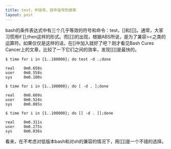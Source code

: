 ```yaml
---
title: test，中括号，双中括号的效率
layout: post
---
```


bash的条件表达式中有三个几乎等效的符号和命令：test，[]和[[]]。通常，大家习惯用if [];then这样的形式。而[[]]的出现，根据ABS所说，是为了兼容><之类的运算符。如果仅仅是这样的话，在[]中加入就好了吧？刚才看见Bash Cures Cancer上的文章，比较了一下它们之间的效率，发现[[]]是最快的。

```
$ time for i in {1..100000}; do test -d .;done

real    0m0.658s
user    0m0.558s
sys     0m0.100s
```

```
$ time for i in {1..100000}; do [ -d . ];done

real    0m0.609s
user    0m0.524s
sys     0m0.085s
```

```
$ time for i in {1..100000}; do [[ -d . ]];done

real    0m0.311s
user    0m0.275s
sys     0m0.036s
```

看来，在不考虑对低版本bash和对sh的兼容的情况下，用[[]]是一个不错的选择。
